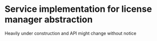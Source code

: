 # Service implementation for license manager abstraction

Heavily under construction and API might change without notice